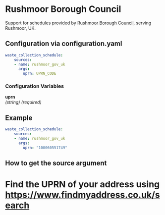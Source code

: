 # Rushmoor Borough Council

Support for schedules provided by [Rushmoor Borough Council](https://www.rushmoor.gov.uk/recycling-rubbish-and-environment/bins-and-recycling/bin-collection-day-finder/), serving Rushmoor, UK.

## Configuration via configuration.yaml

```yaml
waste_collection_schedule:
    sources:
    - name: rushmoor_gov_uk
      args:
        uprn: UPRN_CODE
```

### Configuration Variables

**uprn**<br>
*(string) (required)*

## Example

```yaml
waste_collection_schedule:
    sources:
    - name: rushmoor_gov_uk
      args:
        uprn: "100060551749"
```

## How to get the source argument
#  Find the UPRN of your address using https://www.findmyaddress.co.uk/search
